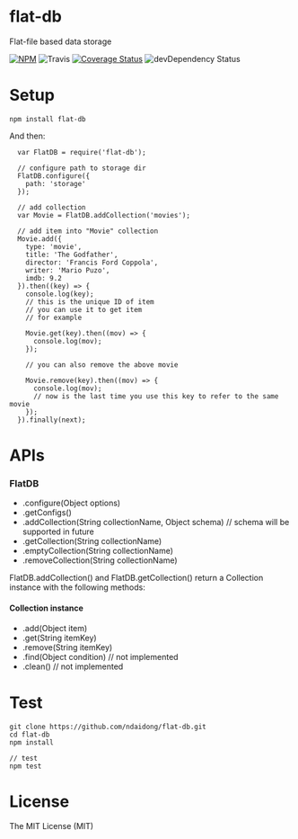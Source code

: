 # flat-db
Flat-file based data storage

[![NPM](https://badge.fury.io/js/flat-db.svg)](https://badge.fury.io/js/flat-db)
![Travis](https://travis-ci.org/ndaidong/flat-db.svg?branch=master)
[![Coverage Status](https://coveralls.io/repos/github/ndaidong/flat-db/badge.svg?branch=master&noop)](https://coveralls.io/github/ndaidong/flat-db?branch=master)
![devDependency Status](https://david-dm.org/ndaidong/flat-db.svg)

# Setup

```
npm install flat-db
```

And then:

```
  var FlatDB = require('flat-db');

  // configure path to storage dir
  FlatDB.configure({
    path: 'storage'
  });

  // add collection
  var Movie = FlatDB.addCollection('movies');

  // add item into "Movie" collection
  Movie.add({
    type: 'movie',
    title: 'The Godfather',
    director: 'Francis Ford Coppola',
    writer: 'Mario Puzo',
    imdb: 9.2
  }).then((key) => {
    console.log(key);
    // this is the unique ID of item
    // you can use it to get item
    // for example

    Movie.get(key).then((mov) => {
      console.log(mov);
    });

    // you can also remove the above movie

    Movie.remove(key).then((mov) => {
      console.log(mov);
      // now is the last time you use this key to refer to the same movie
    });
  }).finally(next);
```

# APIs

### FlatDB
 - .configure(Object options)
 - .getConfigs()
 - .addCollection(String collectionName, Object schema) // schema will be supported in future
 - .getCollection(String collectionName)
 - .emptyCollection(String collectionName)
 - .removeCollection(String collectionName)

FlatDB.addCollection() and FlatDB.getCollection() return a Collection instance with the following methods:

#### Collection instance
 - .add(Object item)
 - .get(String itemKey)
 - .remove(String itemKey)
 - .find(Object condition) // not implemented
 - .clean() // not implemented


# Test

```
git clone https://github.com/ndaidong/flat-db.git
cd flat-db
npm install

// test
npm test
```

# License

The MIT License (MIT)
